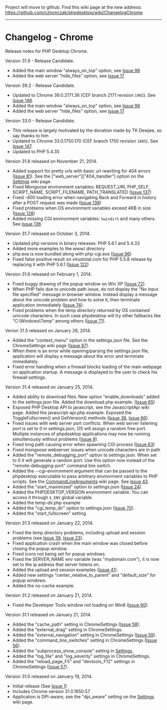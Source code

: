 Project will move to github. Find this wiki page at the new address: https://github.com/cztomczak/phpdesktop/wiki/ChangelogChrome


---


# Changelog - Chrome #

Release notes for PHP Desktop Chrome.

Version 31.9 - Release Candidate.
  * Added the main window "always\_on\_top" option, see [Issue 98](https://code.google.com/p/phpdesktop/issues/detail?id=98)
  * Added the web server "hide\_files" option, see [Issue 17](https://code.google.com/p/phpdesktop/issues/detail?id=17)

Version 39.2 - Release Candidate.
  * Updated to Chrome 39.0.2171.36 (CEF branch 2171 revision `1902`). See [Issue 146](https://code.google.com/p/phpdesktop/issues/detail?id=146).
  * Added the main window "always\_on\_top" option, see [Issue 98](https://code.google.com/p/phpdesktop/issues/detail?id=98)
  * Added the web server "hide\_files" option, see [Issue 17](https://code.google.com/p/phpdesktop/issues/detail?id=17)

Version 33.0 - Release Candidate.
  * This release is largely motivated by the donation made by TK Dewjee, so say thanks to him
  * Updated to Chrome 33.0.1750.170 (CEF branch 1750 revision `1805`). See [Issue 147](https://code.google.com/p/phpdesktop/issues/detail?id=147).
  * Updated to PHP 5.4.35

Version 31.8 released on November 21, 2014.
  * Added support for pretty urls with basic url rewriting for 404 errors ([Issue 81](https://code.google.com/p/phpdesktop/issues/detail?id=81)). See the ["web\_server"]["404\_handler"] option on the [Settings](Settings.md) wiki page.
  * Fixed Mongoose environment variables: REQUEST\_URI, PHP\_SELF, SCRIPT\_NAME, SCRIPT\_FILENAME, PATH\_TRANSLATED ([Issue 137](https://code.google.com/p/phpdesktop/issues/detail?id=137))
  * Fixed -400 loading error when navigating Back and Forward in history after a POST request was made ([Issue 138](https://code.google.com/p/phpdesktop/issues/detail?id=138))
  * Fixed problems when OS environment variables exceed 4KB in size ([Issue 128](https://code.google.com/p/phpdesktop/issues/detail?id=128))
  * Added missing CGI environment variables: `%windir%` and many others. See [Issue 136](https://code.google.com/p/phpdesktop/issues/detail?id=136).

Version 31.7 released on October 3, 2014.
  * Updated php versions in binary releases: PHP 5.6.1 and 5.4.33
  * Added more examples to the www/ directory
  * php.exe is now bundled along with php-cgi.exe ([Issue 96](https://code.google.com/p/phpdesktop/issues/detail?id=96))
  * Fixed false positive result on virustotal.com for PHP 5.5.8 release by replacing it with PHP 5.6.1 ([Issue 122](https://code.google.com/p/phpdesktop/issues/detail?id=122))

Version 31.6 released on February 1, 2014.
  * Fixed buggy drawing of the popup window on Win XP ([Issue 72](https://code.google.com/p/phpdesktop/issues/detail?id=72)).
  * When PHP fails due to unicode path issue, do not display the "No input file specified" message in browser window. Instead display a message about the unicode problem and how to solve it, then terminate application immediately ([Issue 74](https://code.google.com/p/phpdesktop/issues/detail?id=74)).
  * Fixed problems when the temp directory returned by OS contained unicode characters. In such case phpdesktop will try other fallbacks like "C:\Windows\Temp" among others ([Issue 71](https://code.google.com/p/phpdesktop/issues/detail?id=71)).

Verion 31.5 released on January 26, 2014.
  * Added the "context\_menu" option in the settings.json file. See the ChromeSettings wiki page ([Issue 67](https://code.google.com/p/phpdesktop/issues/detail?id=67)).
  * When there is an error while opening/parsing the settings.json file, application will display a message about the error and terminate immediately.
  * Fixed error handling when a firewall blocks loading of the main webpage on application startup. A message is displayed to the user to check his firewall settings.

Version 31.4 released on January 25, 2014.
  * Added ability to download files. New option "enable\_downloads" added to the settings.json file. Added the download.php example. ([Issue 65](https://code.google.com/p/phpdesktop/issues/detail?id=65))
  * Exposed PHP Desktop API to javascript, see the JavascriptApi wiki page. Added the javascript-api.php example. Exposed the ToggleFullscreen() and GetVersion() methods ([Issue 38](https://code.google.com/p/phpdesktop/issues/detail?id=38), [Issue 66](https://code.google.com/p/phpdesktop/issues/detail?id=66)).
  * Fixed issues with web server port conflicts. When web server listening port is set to 0 in settings.json, OS will assign a random free port. Multiple instances of phpdesktop applications may now be running simultenously without problems ([Issue 9](https://code.google.com/p/phpdesktop/issues/detail?id=9)).
  * Fixed long path causing error when spawning CGI process ([Issue 63](https://code.google.com/p/phpdesktop/issues/detail?id=63))
  * Fixed mongoose webserver issues when unicode characters are in path
  * Added the "remote\_debugging\_port" option to settings.json. When set to 0 it will generate a random port. Use this option now instead of the "remote-debugging-port" command line switch.
  * Added the --cgi-environment argument that can be passed to the phpdesktop executable to pass arbitrary environment variables to PHP scripts. See the [CommandLineArguments](CommandLineArguments.md) wiki page. See [Issue 43](https://code.google.com/p/phpdesktop/issues/detail?id=43).
  * Added the "start\_maximized" option to settings.json ([Issue 24](https://code.google.com/p/phpdesktop/issues/detail?id=24)).
  * Added the PHPDESKTOP\_VERSION environment variable. You can access it through `$_ENV` global variable.
  * Added the temp-dir.php example
  * Added the "cgi\_temp\_dir" option to settings.json ([Issue 70](https://code.google.com/p/phpdesktop/issues/detail?id=70)).
  * Added the "start\_fullscreen" setting

Version 31.3 released on January 22, 2014.
  * Fixed the temp directory problems, including upload and session problems (see [Issue 39](https://code.google.com/p/phpdesktop/issues/detail?id=39), [Issue 23](https://code.google.com/p/phpdesktop/issues/detail?id=23)).
  * Fixed application crash when the main window was closed before closing the popup window.
  * Fixed icons not being set for popup windows.
  * Fixed the SERVER\_NAME env variable (was "mydomain.com"), it is now set to the ip address that server listens on.
  * Added the upload and session examples ([Issue 41](https://code.google.com/p/phpdesktop/issues/detail?id=41)).
  * Added new settings "center\_relative\_to\_parent" and "default\_size" for popup windows.
  * Added the no-cache example.

Version 31.2 released on January 21, 2014.
  * Fixed the Developer Tools window not loading on Win8 ([Issue 60](https://code.google.com/p/phpdesktop/issues/detail?id=60)).

Version 31.1 released on January 21, 2014.
  * Added the "cache\_path" setting in ChromeSettings ([Issue 58](https://code.google.com/p/phpdesktop/issues/detail?id=58)).
  * Added the "external\_drag" setting in ChromeSettings.
  * Added the "external\_navigation" setting in ChromeSettings ([Issue 59](https://code.google.com/p/phpdesktop/issues/detail?id=59)).
  * Added the "command\_line\_switches" setting in ChromeSettings ([Issue 56](https://code.google.com/p/phpdesktop/issues/detail?id=56)).
  * Added the "subprocess\_show\_console" setting in [Settings](Settings.md).
  * Added the "log\_file" and "log\_severity" settings in ChromeSettings.
  * Added the "reload\_page\_F5" and "devtools\_F12" settings in ChromeSettings ([Issue 57](https://code.google.com/p/phpdesktop/issues/detail?id=57)).

Version 31.0 released on January 19, 2014.
  * Initial release (See [Issue 1](https://code.google.com/p/phpdesktop/issues/detail?id=1))
  * Includes Chrome version 31.0.1650.57
  * Application is DPI-aware, see the "dpi\_aware" setting on the [Settings](Settings.md) wiki page.